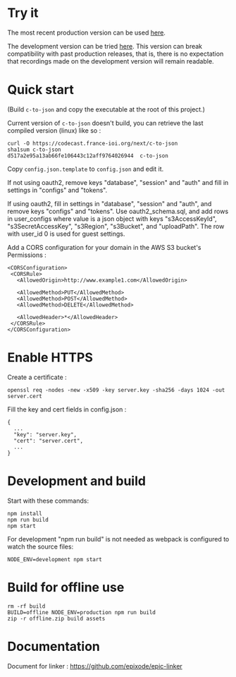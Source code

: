 # Try it

The most recent production version can be used
[here](https://codecast.france-ioi.org/v5/).

The development version can be tried
[here](https://codecast.france-ioi.org/next/).
This version can break compatibility with past production releases, that
is, there is no expectation that recordings made on the development
version will remain readable.

# Quick start

(Build `c-to-json` and copy the executable at the root of this project.)

Current version of `c-to-json` doesn't build, you can retrieve the last compiled version (linux) like so :


    curl -O https://codecast.france-ioi.org/next/c-to-json
    sha1sum c-to-json 
    d517a2e95a13ab66fe106443c12aff9764026944  c-to-json

Copy `config.json.template` to `config.json` and edit it.

If not using oauth2, remove keys "database", "session" and "auth" and
fill in settings in "configs" and "tokens".

If using oauth2, fill in settings in "database", "session" and "auth",
and remove keys "configs" and "tokens".  Use oauth2_schema.sql, and
add rows in user_configs where value is a json object with keys
"s3AccessKeyId", "s3SecretAccessKey", "s3Region", "s3Bucket", and
"uploadPath".  The row with user_id 0 is used for guest settings.

Add a CORS configuration for your domain in the AWS S3 bucket's Permissions :

```
<CORSConfiguration>
 <CORSRule>
   <AllowedOrigin>http://www.example1.com</AllowedOrigin>

   <AllowedMethod>PUT</AllowedMethod>
   <AllowedMethod>POST</AllowedMethod>
   <AllowedMethod>DELETE</AllowedMethod>

   <AllowedHeader>*</AllowedHeader>
 </CORSRule>
</CORSConfiguration>
```

# Enable HTTPS

Create a certificate :
    
    openssl req -nodes -new -x509 -key server.key -sha256 -days 1024 -out server.cert

Fill the key and cert fields in config.json :

    {
      ...
      "key": "server.key",
      "cert": "server.cert",
      ...
    }

# Development and build

Start with these commands:

    npm install
    npm run build
    npm start

For development "npm run build" is not needed as webpack is configured
to watch the source files:

    NODE_ENV=development npm start

# Build for offline use

    rm -rf build
    BUILD=offline NODE_ENV=production npm run build
    zip -r offline.zip build assets

# Documentation

Document for linker : https://github.com/epixode/epic-linker
